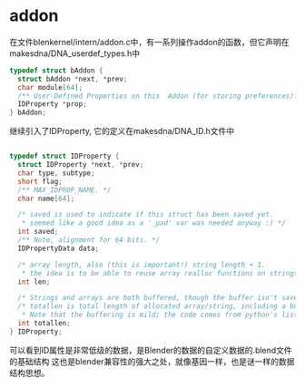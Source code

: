 # addon

在文件blenkernel/intern/addon.c中，有一系列操作addon的函数，但它声明在
makesdna/DNA_userdef_types.h中
```c
typedef struct bAddon {
  struct bAddon *next, *prev;
  char module[64];
  /** User-Defined Properties on this  Addon (for storing preferences). */
  IDProperty *prop;
} bAddon; 
```

继续引入了IDProperty, 它的定义在makesdna/DNA_ID.h文件中

```c

typedef struct IDProperty {
  struct IDProperty *next, *prev;
  char type, subtype;
  short flag;
  /** MAX_IDPROP_NAME. */
  char name[64];

  /* saved is used to indicate if this struct has been saved yet.
   * seemed like a good idea as a '_pad' var was needed anyway :) */
  int saved;
  /** Note, alignment for 64 bits. */
  IDPropertyData data;

  /* array length, also (this is important!) string length + 1.
   * the idea is to be able to reuse array realloc functions on strings.*/
  int len;

  /* Strings and arrays are both buffered, though the buffer isn't saved. */
  /* totallen is total length of allocated array/string, including a buffer.
   * Note that the buffering is mild; the code comes from python's list implementation. */
  int totallen;
} IDProperty; 
```

可以看到ID属性是非常低级的数据，是Blender的数据的自定义数据的.blend文件的基础结构
这也是blender兼容性的强大之处，就像基因一样，也是谜一样的数据结构思想。

